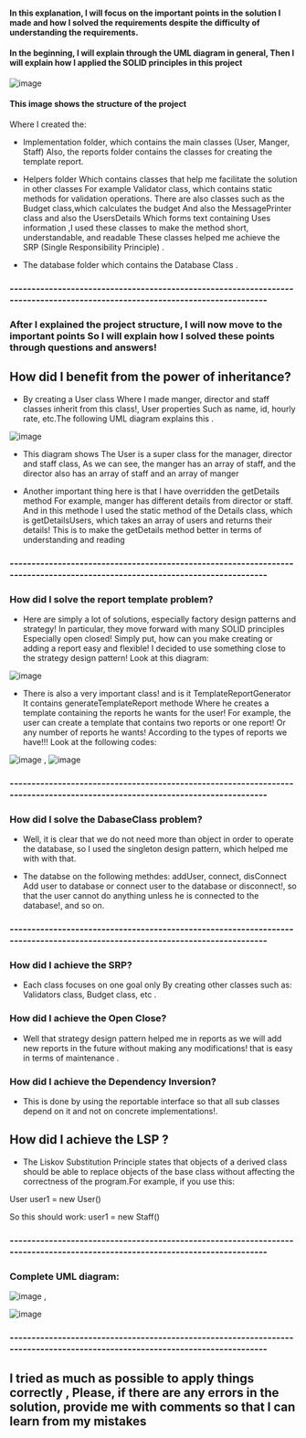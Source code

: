 #### In this explanation, I will focus on the important points in the solution I made and how I solved the requirements despite the difficulty of understanding the requirements.

#### In the beginning, I will explain through the UML diagram in general, Then I will explain how I applied the SOLID principles in this project

 ![image](https://github.com/Muhammad-Qzih/Advance-Software-Assaignmets/assets/116916960/e8a5f97f-2259-464f-a91f-5a33282482f2)

####  This image shows the structure of the project
Where I created the:
- Implementation folder, which contains the main classes (User, Manger, Staff) Also, the reports folder contains the classes for creating the template report.

- Helpers folder Which contains classes that help me facilitate the solution in other classes For example Validator class, which contains static methods for validation operations. There are also classes such as the Budget class,which calculates the budget And also the MessagePrinter class and also the UsersDetails Which forms text containing Uses information ,I used these classes to make the method short, understandable, and readable
These classes helped me achieve the SRP (Single Responsibility Principle)  .

- The database folder which contains the Database Class .
### ----------------------------------------------------------------------------------------------------------------------------
  

### After I explained the project structure, I will now move to the important points So I will explain how I solved these points through questions and answers!

## How did I benefit from the power of inheritance?
  - By creating a User class Where I made manger, director and staff classes inherit from this class!, User properties Such as name, id, hourly rate, etc.The following UML diagram explains this .

   ![image](https://github.com/Muhammad-Qzih/Advance-Software-Assaignmets/assets/116916960/67e60c67-8477-4aa2-8831-809143acab57)

  
  - This diagram shows The User is a  super class for the manager, director and staff class, As we can see, the manger has an array of staff, and the director also has an array of staff and an array of manger 
  
  - Another important thing here is that I have overridden the getDetails method For example, manger has different details from director or staff. And in this methode I used the static method of the Details class, which is getDetailsUsers, which takes an array of users and returns their details! This is to make the getDetails method better in terms of understanding and reading 
### ----------------------------------------------------------------------------------------------------------------------------

### How did I solve the report template problem?
- Here are simply a lot of solutions, especially factory design patterns and strategy! In particular, they move forward with many SOLID principles Especially open closed! Simply put, how can you make creating or adding a report easy and flexible! I decided to use something close to the strategy design pattern! Look at this diagram:


![image](https://github.com/Muhammad-Qzih/Advance-Software-Assaignmets/assets/116916960/e4e75b45-9fd4-40ea-9d02-4cb61f6bd0e9)

-  There is also a very important class! and is it TemplateReportGenerator It contains generateTemplateReport methode Where he creates a template containing the reports he wants for the user! For example, the user can create a template that contains two reports or one report! Or any number of reports he wants! According to the types of reports we have!!! Look at the following codes:


![image](https://github.com/Muhammad-Qzih/Advance-Software-Assaignmets/assets/116916960/ceab59cb-a6ea-4c2e-997b-014f4928dd08) , ![image](https://github.com/Muhammad-Qzih/Advance-Software-Assaignmets/assets/116916960/f6ac30e0-b7d3-47c0-9fa9-01a1f67f11f2)

### ----------------------------------------------------------------------------------------------------------------------------

### How did I solve the DabaseClass problem?

- Well, it is clear that we do not need more than object in order to operate the database, so I used the singleton design pattern, which helped me with with that.

- The databse on the following methdes: addUser, connect, disConnect Add user to database or connect user to the database or disconnect!, so that the user cannot do anything unless he is connected to the database!, and so on.

### ----------------------------------------------------------------------------------------------------------------------------
### How did I achieve the SRP?
- Each class focuses on one goal only By creating other classes such as: Validators class, Budget class, etc .
  

### How did I  achieve the Open Close?
- Well that strategy design pattern helped me in reports as we will add new reports in the future without making any modifications! that is easy in terms of maintenance .


### How did I achieve the Dependency Inversion? 
- This is done by using the reportable interface so that all sub classes depend on it and not on concrete implementations!.

## How did I achieve  the LSP ? 
- The Liskov Substitution Principle states that objects of a derived class should be able to replace objects of the base class without affecting the correctness of the program.For example, if you use this:

User user1 = new User()

So this should work:
user1 = new Staff()

### ----------------------------------------------------------------------------------------------------------------------------

### Complete UML diagram:
![image](https://github.com/Muhammad-Qzih/Advance-Software-Assaignmets/assets/116916960/d87082dc-5fe2-4618-838a-ceca3f87a499) ,

![image](https://github.com/Muhammad-Qzih/Advance-Software-Assaignmets/assets/116916960/dc6c94d1-b188-4fd9-a9a9-65ae85248b2b)

### ----------------------------------------------------------------------------------------------------------------------------

 ## I tried as much as possible to apply things correctly , Please, if there are any errors in the solution, provide me with comments so that I can learn from my mistakes


